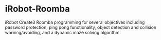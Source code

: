 # iRobot-Roomba
iRobot Create3 Roomba programming for several objectives including password protection, ping pong functionality, object detection and collision warning/avoiding, and a dynamic maze solving algorithm.
